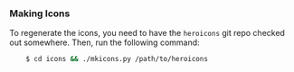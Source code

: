 ### Making Icons

To regenerate the icons, you need to have the `heroicons` git repo checked out somewhere. Then, run the following command:

```bash
	$ cd icons && ./mkicons.py /path/to/heroicons
```